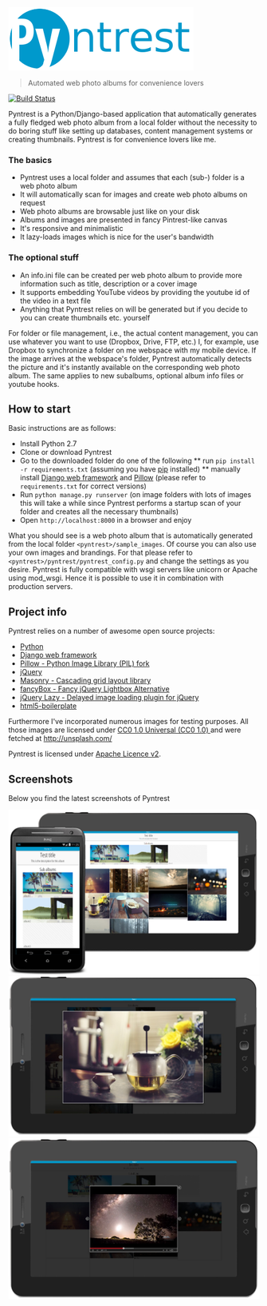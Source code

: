 ![Pyntrest-Logo](doc/images/logo.png)
> Automated web photo albums for convenience lovers

[![Build Status](https://travis-ci.org/BastiTee/pyntrest.png)](https://travis-ci.org/BastiTee/pyntrest)

Pyntrest is a Python/Django-based application that automatically generates a fully fledged web photo album from a local folder without the necessity to do boring stuff like setting up databases, content management systems or creating thumbnails. Pyntrest is for convenience lovers like me. 

### The basics

* Pyntrest uses a local folder and assumes that each (sub-) folder is a web photo album 
* It will automatically scan for images and create web photo albums on request 
* Web photo albums are browsable just like on your disk
* Albums and images are presented in fancy Pintrest-like canvas
* It's responsive and minimalistic 
* It lazy-loads images which is nice for the user's bandwidth

### The optional stuff

* An info.ini file can be created per web photo album to provide more information such as title, description or a cover image
* It supports embedding YouTube videos by providing the youtube id of the video in a text file
* Anything that Pyntrest relies on will be generated but if you decide to you can create thumbnails etc. yourself

For folder or file management, i.e., the actual content management, you can use whatever you want to use (Dropbox, Drive, FTP, etc.) I, for example, use Dropbox to synchronize a folder on me webspace with my mobile device. If the image arrives at the webspace's folder, Pyntrest automatically detects the picture and it's instantly available on the corresponding web photo album. The same applies to new subalbums, optional album info files or youtube hooks.

## How to start

Basic instructions are as follows:

* Install Python 2.7
* Clone or download Pyntrest
* Go to the downloaded folder do one of the following
** run `pip install -r requirements.txt` (assuming you have [pip](https://pypi.python.org/pypi/pip) installed)
** manually install [Django web framework](https://pypi.python.org/pypi/Django) and [Pillow](https://pypi.python.org/pypi/Pillow) (please refer to `requirements.txt` for correct versions)
* Run `python manage.py runserver` (on image folders with lots of images this will take a while since Pyntrest performs a startup scan of your folder and creates all the necessary thumbnails)
* Open `http://localhost:8000` in a browser and enjoy

What you should see is a web photo album that is automatically generated from the local folder `<pyntrest>/sample_images`. Of course you can also use your own images and brandings. For that please refer to `<pyntrest>/pyntrest/pyntrest_config.py` and change the settings as you desire. Pyntrest is fully compatible with wsgi servers like unicorn or Apache using mod_wsgi. Hence it is possible to use it in combination with production servers. 

## Project info

Pyntrest relies on a number of awesome open source projects:

* [Python](https://www.python.org/)
* [Django web framework](https://pypi.python.org/pypi/Django)
* [Pillow - Python Image Library (PIL) fork](https://pypi.python.org/pypi/Pillow)
* [jQuery](http://jquery.com/)
* [Masonry - Cascading grid layout library](http://masonry.desandro.com/)
* [fancyBox - Fancy jQuery Lightbox Alternative](http://fancyapps.com/fancybox/)
* [jQuery Lazy - Delayed image loading plugin for jQuery](http://jquery.eisbehr.de/lazy/)
* [html5-boilerplate](https://github.com/h5bp/html5-boilerplate)

Furthermore I've incorporated numerous images for testing purposes. All those images are licensed under [CC0 1.0 Universal (CC0 1.0) ](http://creativecommons.org/publicdomain/zero/1.0/) and were fetched at http://unsplash.com/

Pyntrest is licensed under [Apache Licence v2](http://www.apache.org/licenses/LICENSE-2.0.html). 

## Screenshots

Below you find the latest screenshots of Pyntrest

![Overview](doc/images/latest-screenshot-1.jpg)
![Image overlay](doc/images/latest-screenshot-2.jpg)
![Video overlay](doc/images/latest-screenshot-3.jpg)

